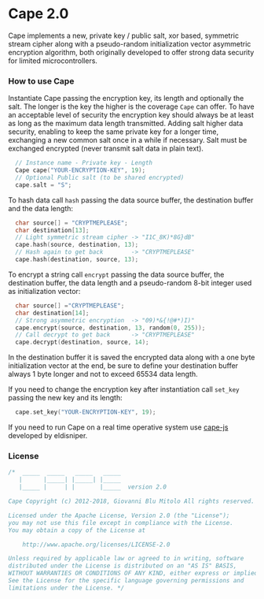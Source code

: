 Cape 2.0
====
Cape implements a new, private key / public salt, xor based, symmetric stream cipher along with a pseudo-random initialization vector asymmetric encryption algorithm, both originally developed to offer strong data security for limited microcontrollers.

### How to use Cape
Instantiate Cape passing the encryption key, its length and optionally the salt. The longer is the key the higher is the coverage `Cape` can offer. To have an acceptable level of security the encryption key should always be at least as long as the maximum data length transmitted. Adding salt higher data security, enabling to keep the same private key for a longer time, exchanging a new common salt once in a while if necessary. Salt must be exchanged encrypted (never transmit salt data in plain text).
```cpp  
  // Instance name - Private key - Length
  Cape cape("YOUR-ENCRYPTION-KEY", 19);
  // Optional Public salt (to be shared encrypted)
  cape.salt = "S";                      
```
To hash data call `hash` passing the data source buffer, the destination buffer and the data length:
```cpp  
  char source[] = "CRYPTMEPLEASE";
  char destination[13];
  // Light symmetric stream cipher -> "I1C_8K)*8G}dB"
  cape.hash(source, destination, 13);    
  // Hash again to get back        -> "CRYPTMEPLEASE"
  cape.hash(destination, source, 13);   
```
To encrypt a string call `encrypt` passing the data source buffer, the destination buffer, the data length and a pseudo-random 8-bit integer used as initialization vector:
```cpp  
  char source[] ="CRYPTMEPLEASE";
  char destination[14];
  // Strong asymmetric encryption  -> "09)*&{!@#*)I)"
  cape.encrypt(source, destination, 13, random(0, 255));
  // Call decrypt to get back      -> "CRYPTMEPLEASE"
  cape.decrypt(destination, source, 14);
```
In the destination buffer it is saved the encrypted data along with a one byte initialization vector at the end, be sure to define your destination buffer always 1 byte longer and not to exceed 65534 data length.

If you need to change the encryption key after instantiation call `set_key` passing the new key and its length:
```cpp  
  cape.set_key("YOUR-ENCRYPTION-KEY", 19);
```

If you need to run Cape on a real time operative system use [cape-js](https://github.com/eldisniper/cape-js) developed by eldisniper.

### License

```cpp  
/*  _____  _____   _____   _____
   |      |_____| |_____| |_____
   |_____ |     | |       |_____  version 2.0

Cape Copyright (c) 2012-2018, Giovanni Blu Mitolo All rights reserved.

Licensed under the Apache License, Version 2.0 (the "License");
you may not use this file except in compliance with the License.
You may obtain a copy of the License at

    http://www.apache.org/licenses/LICENSE-2.0

Unless required by applicable law or agreed to in writing, software
distributed under the License is distributed on an "AS IS" BASIS,
WITHOUT WARRANTIES OR CONDITIONS OF ANY KIND, either express or implied.
See the License for the specific language governing permissions and
limitations under the License. */
```
